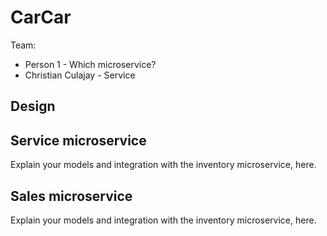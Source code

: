 # CarCar

Team:

* Person 1 - Which microservice?
* Christian Culajay - Service

## Design

## Service microservice

Explain your models and integration with the inventory
microservice, here.

## Sales microservice

Explain your models and integration with the inventory
microservice, here.
